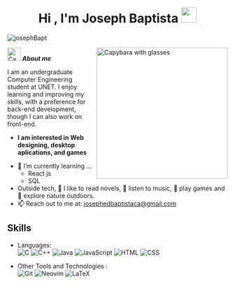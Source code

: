 <h1 align="center"><b>Hi , I'm Joseph Baptista </b><img src="https://media.giphy.com/media/hvRJCLFzcasrR4ia7z/giphy.gif" width="35"></h1>

<p align="left"> <img src="https://komarev.com/ghpvc/?username=josephBapt&label=Profile%20views&color=0e75b6&style=flat" alt="josephBapt" /> </p>

<img align="right" width=300px alt="Capybara with glasses" src="https://media.giphy.com/media/YC5cVxWko9JbQGSl3O/giphy.gif" />

<img alt="Capybara thinking" src="https://media3.giphy.com/media/v1.Y2lkPTc5MGI3NjExdGVtZ2U3bWFqYTEzYnU4cWphbmZpM2FhY3Q5bmg1amxkdDh5b2lmYSZlcD12MV9pbnRlcm5hbF9naWZfYnlfaWQmY3Q9cw/91ishd0rn0T3h379IY/giphy.gif" width="30px">&nbsp;***About me***

I am an undergraduate Computer Engineering student at UNET. I enjoy learning and improving my skills, with a preference for back-end development, though I can also work on front-end.
* **I am interested in Web designing, desktop aplications, and games**
- 🌱 I’m currently learning ...
  - React js
  - SQL
- Outside tech, 📖 I like to read novels, 🎵 listen to music, :space_invader: play games and 🌴 explore nature outdoors.
- 📫 Reach out to me at: <a href="josephedbaptistaca@gmail.com">josephedbaptistaca@gmail.com</a>

## Skills
- Languages: <br/>
  ![C](https://img.shields.io/badge/c-%2300599C.svg?style=for-the-badge&logo=c&logoColor=white)
  ![C++](https://img.shields.io/badge/c++-%2300599C.svg?style=for-the-badge&logo=c%2B%2B&logoColor=white)
  ![Java](https://img.shields.io/badge/java-%23ED8B00.svg?style=for-the-badge&logo=openjdk&logoColor=white)
  ![JavaScript](https://img.shields.io/badge/javascript-%23323330.svg?style=for-the-badge&logo=javascript&logoColor=%23F7DF1E)
  ![HTML](https://img.shields.io/badge/html5-%23E34F26.svg?style=for-the-badge&logo=html5&logoColor=white)
  ![CSS](https://img.shields.io/badge/css3-%231572B6.svg?style=for-the-badge&logo=css3&logoColor=white)
  
- Other Tools and Technologies : <br/>
  ![Git](https://img.shields.io/badge/git-%23F05033.svg?style=for-the-badge&logo=git&logoColor=white)
  ![Neovim](https://img.shields.io/badge/NeoVim-%2357A143.svg?&style=for-the-badge&logo=neovim&logoColor=white)
  ![LaTeX](https://img.shields.io/badge/latex-%23008080.svg?style=for-the-badge&logo=latex&logoColor=white)

